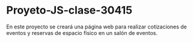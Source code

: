 # Proyeto-JS-clase-30415

En este proyecto se creará una página web para realizar cotizaciones de eventos y reservas de espacio físico en un salón de eventos.
